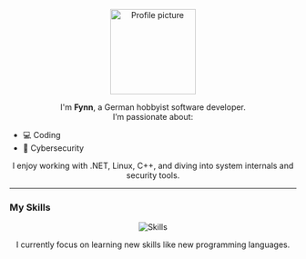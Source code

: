 <p align="center">
  <img src="https://github.com/Fynn-N.png" width="150" alt="Profile picture">
</p>

<p>
</p>
<p align="center">
  I'm <strong>Fynn</strong>, a German hobbyist software developer.<br>
  I’m passionate about:
</p>

<ul>
  <li>💻 Coding</li>
  <li>🔐 Cybersecurity</li>
</ul>

<p align="center">
  I enjoy working with .NET, Linux, C++, and diving into system internals and security tools.
</p>

---

### My Skills

<p align="center">
  <img src="https://skillicons.dev/icons?i=cs,cpp,linux,dotnet,git,vscode&perline=6" alt="Skills" />
</p>
<p align="center">
  I currently focus on learning new skills like new programming languages.
</p>

